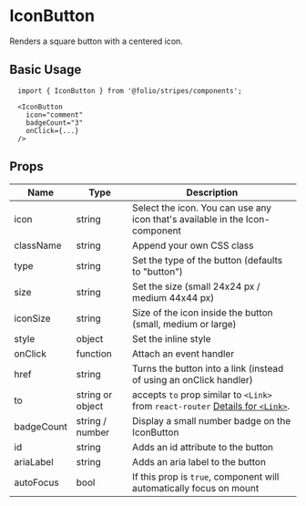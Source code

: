 # IconButton

Renders a square button with a centered icon.

## Basic Usage
```
  import { IconButton } from '@folio/stripes/components';

  <IconButton
    icon="comment"
    badgeCount="3"
    onClick={...}
  />
```

## Props
Name | Type | Description
-- | -- | --
icon | string | Select the icon. You can use any icon that's available in the Icon-component
className | string | Append your own CSS class
type | string | Set the type of the button (defaults to "button")
size | string | Set the size (small 24x24 px / medium 44x44 px)
iconSize | string | Size of the icon inside the button (small, medium or large)
style | object | Set the inline style
onClick | function | Attach an event handler
href | string | Turns the button into a link (instead of using an onClick handler)
to | string or object | accepts `to` prop similar to `<Link>` from `react-router` [Details for `<Link>`](https://github.com/ReactTraining/react-router/blob/master/packages/react-router-dom/docs/api/Link.md).
badgeCount | string / number | Display a small number badge on the IconButton
id | string | Adds an id attribute to the button
ariaLabel | string | Adds an aria label to the button
autoFocus | bool | If this prop is `true`, component will automatically focus on mount | |
